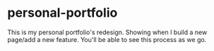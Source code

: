 # personal-portfolio
This is my personal portfolio's redesign. Showing when I build a new page/add a new feature. You'll be able to see this process as we go.
